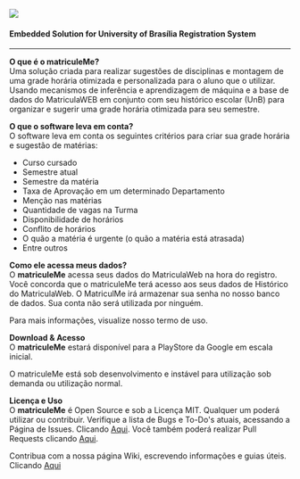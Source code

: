 ![](https://github.com/sant0ro/matriculeMe/raw/master/Logo.png)
#### Embedded Solution for University of Brasília Registration System
-------------------------------------

<b>O que é o matriculeMe?</b><br>
Uma solução criada para realizar sugestões de disciplinas e montagem de uma grade horária otimizada e personalizada para o aluno que o utilizar. Usando mecanismos de inferência e aprendizagem de máquina e a base de dados do MatriculaWEB em conjunto com seu histórico escolar (UnB) para organizar e sugerir uma grade horária otimizada para seu semestre.

<b>O que o software leva em conta?</b><br>
O software leva em conta os seguintes critérios para criar sua grade horária e sugestão de matérias:

* Curso cursado
* Semestre atual
* Semestre da matéria
* Taxa de Aprovação em um determinado Departamento
* Menção nas matérias
* Quantidade de vagas na Turma
* Disponibilidade de horários
* Conflito de horários
* O quão a matéria é urgente (o quão a matéria está atrasada)
* Entre outros

<b>Como ele acessa meus dados?</b><br>
O **matriculeMe** acessa seus dados do MatriculaWeb na hora do registro. Você concorda que o matriculeMe terá acesso aos seus dados de Histórico do MatriculaWeb. O MatriculMe irá armazenar sua senha no nosso banco de dados. Sua conta não será utilizada por ninguém.

Para mais informações, visualize nosso termo de uso.

<b>Download & Acesso</b><br>
O **matriculeMe** estará disponível para a PlayStore da Google em escala inicial.

O matriculeMe está sob desenvolvimento e instável para utilização sob demanda ou utilização normal.

<b>Licença e Uso</b><br>
O **matriculeMe** é Open Source e sob a Licença MIT. Qualquer um poderá utilizar ou contribuir. Verifique a lista de Bugs e To-Do's atuais, acessando a Página de Issues. Clicando [Aqui](https://github.com/sant0ro/matriculeMe/issues). Você também poderá realizar Pull Requests clicando [Aqui](https://github.com/sant0ro/matriculeMe/pulls).

Contribua com a nossa página Wiki, escrevendo informações e guias úteis. Clicando [Aqui](https://github.com/sant0ro/matriculeMe/wiki)
